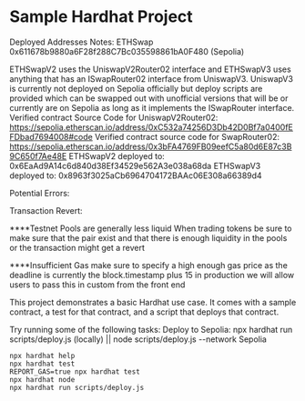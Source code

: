 # Sample Hardhat Project
Deployed Addresses Notes:  ETHSwap 0x611678b9880a6F28f288C7Bc035598861bA0F480 (Sepolia)



ETHSwapV2 uses the UniswapV2Router02 interface and ETHSwapV3 uses anything that has an ISwapRouter02 interface from UniswapV3.
UniswapV3 is currently not deployed on Sepolia officially but deploy scripts are provided which can be swapped out with unofficial 
versions that will be or currently are on Sepolia as long as it implements the ISwapRouter interface.
Verified contract Source Code for UniswapV2Router02: https://sepolia.etherscan.io/address/0xC532a74256D3Db42D0Bf7a0400fEFDbad7694008#code
Verified contract source code for SwapRouter02: https://sepolia.etherscan.io/address/0x3bFA4769FB09eefC5a80d6E87c3B9C650f7Ae48E
ETHSwapV2 deployed to: 0x6EaAd9A14c6d840d38Ef34529e562A3e038a68da
ETHSwapV3 deployed to: 0x8963f3025aCb6964704172BAAc06E308a66389d4


Potential Errors:

Transaction Revert:

****Testnet Pools are generally less liquid
When trading tokens be sure to make sure that the pair exist and that there is enough liquidity in the pools 
or the transaction might get a revert

****Insufficient Gas
make sure to specify a high enough gas price as the deadline is currently the block.timestamp plus 15 in production
we will allow users to pass this in custom from the front end






This project demonstrates a basic Hardhat use case. It comes with a sample contract, a test for that contract, and a script that deploys that contract.

Try running some of the following tasks:
Deploy to Sepolia: npx hardhat run scripts/deploy.js (locally) || node scripts/deploy.js --network Sepolia

```shell
npx hardhat help
npx hardhat test
REPORT_GAS=true npx hardhat test
npx hardhat node
npx hardhat run scripts/deploy.js
```
